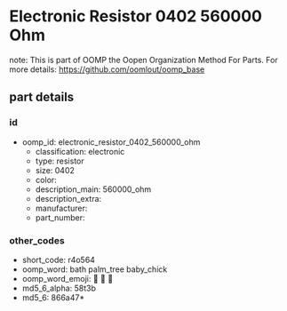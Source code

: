 # Electronic Resistor 0402 560000 Ohm  

note: This is part of OOMP the Oopen Organization Method For Parts. For more details: https://github.com/oomlout/oomp_base

##  part details





### id
* oomp_id: electronic_resistor_0402_560000_ohm
  * classification: electronic
  * type: resistor
  * size: 0402
  * color: 
  * description_main: 560000_ohm
  * description_extra: 
  * manufacturer: 
  * part_number: 

### other_codes
* short_code: r4o564
* oomp_word: bath palm_tree baby_chick
* oomp_word_emoji: :bath: :palm_tree: :baby_chick:
* md5_6_alpha: 58t3b
* md5_6: 866a47* 